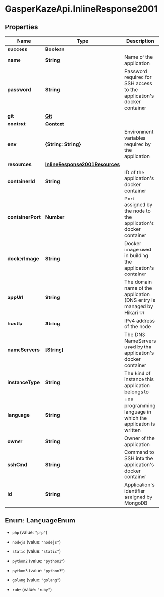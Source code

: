 # GasperKazeApi.InlineResponse2001

## Properties

Name | Type | Description | Notes
------------ | ------------- | ------------- | -------------
**success** | **Boolean** |  | [optional] 
**name** | **String** | Name of the application | [optional] 
**password** | **String** | Password required for SSH access to the application&#39;s docker container | [optional] 
**git** | [**Git**](Git.md) |  | [optional] 
**context** | [**Context**](Context.md) |  | [optional] 
**env** | **{String: String}** | Environment variables required by the application | [optional] 
**resources** | [**InlineResponse2001Resources**](InlineResponse2001Resources.md) |  | [optional] 
**containerId** | **String** | ID of the application&#39;s docker container | [optional] 
**containerPort** | **Number** | Port assigned by the node to the application&#39;s docker container | [optional] 
**dockerImage** | **String** | Docker image used in building the application&#39;s container | [optional] 
**appUrl** | **String** | The domain name of the application (DNS entry is managed by Hikari 💡) | [optional] 
**hostIp** | **String** | IPv4 address of the node | [optional] 
**nameServers** | **[String]** | The DNS NameServers used by the application&#39;s docker container | [optional] 
**instanceType** | **String** | The kind of instance this application belongs to | [optional] 
**language** | **String** | The programming language in which the application is written | [optional] 
**owner** | **String** | Owner of the application | [optional] 
**sshCmd** | **String** | Command to SSH into the application&#39;s docker container | [optional] 
**id** | **String** | Application&#39;s identifier assigned by MongoDB | [optional] 



## Enum: LanguageEnum


* `php` (value: `"php"`)

* `nodejs` (value: `"nodejs"`)

* `static` (value: `"static"`)

* `python2` (value: `"python2"`)

* `python3` (value: `"python3"`)

* `golang` (value: `"golang"`)

* `ruby` (value: `"ruby"`)




